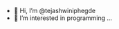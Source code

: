 - 👋 Hi, I’m @tejashwiniphegde
- 👀 I’m interested in programming ...

<!---
tejashwiniphegde/tejashwiniphegde is a ✨ special ✨ repository because its `README.md` (this file) appears on your GitHub profile.
You can click the Preview link to take a look at your changes.
--->
